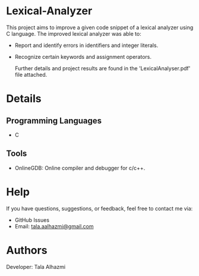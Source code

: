 # Lexical-Analyzer
This project aims to improve a given code snippet of a lexical analyzer using C language. The improved lexical analyzer was able to:
- Report and identify errors in identifiers and integer literals.
- Recognize certain keywords and assignment operators.

  Further details and project results are found in the 'LexicalAnalyser.pdf' file attached.

# Details
Programming Languages
-----
- C

Tools
-----
- OnlineGDB: Online compiler and debugger for c/c++.

# Help
If you have questions, suggestions, or feedback, feel free to contact me via:

- GitHub Issues
- Email: tala.aalhazmi@gmail.com
  
# Authors
Developer: Tala Alhazmi
